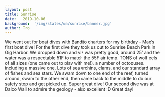 ```yaml
---
layout: post
title: Sunrise 
date:   2019-10-06
background:  '/img/states/wa/sunrise/banner.jpg'
author: Tro
---
```


We went out for boat dives with Bandito charters for my birthday - Max’s first boat dive! For the first dive they took us out to Sunrise Beach Park in Gig Harbor. We dropped down and viz was pretty good, around 25’ and the water was a respectable 51F to match the 55F air temp. TONS of wolf eels of all sizes (one came out to play with me!), a number of octopuses, including a massive one. Lots of sea urchins, clams, and our standard array of fishes and sea stars. We swam down to one end of the reef, turned around, swam to the other end, then came back to the middle to do our safety stop and get picked up. Super great dive! Our second dive was at Dalco Wall to admire the geology - also excellent :D Great day!
